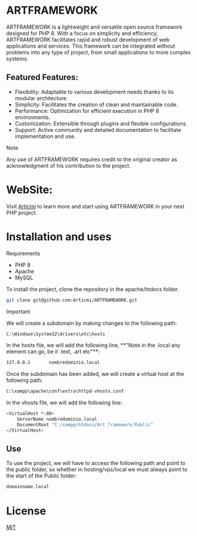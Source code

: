 # ARTFRAMEWORK
ARTFRAMEWORK is a lightweight and versatile open source framework designed for PHP 8. With a focus on simplicity and efficiency, ARTFRAMEWORK facilitates rapid and robust development of web applications and services. This framework can be integrated without problems into any type of project, from small applications to more complex systems.

## Featured Features:
<ul>
   <li>Flexibility: Adaptable to various development needs thanks to its modular architecture.</li>
   <li>Simplicity: Facilitates the creation of clean and maintainable code.</li>
   <li>Performance: Optimization for efficient execution in PHP 8 environments.</li>
   <li>Customization: Extensible through plugins and flexible configurations.</li>
   <li>Support: Active community and detailed documentation to facilitate implementation and use.</li>
</ul>

> [!NOTE]
> Any use of ARTFRAMEWORK requires credit to the original creator as acknowledgment of his contribution to the project.

# WebSite:
Visit [Articmi](https://articmi.com/) to learn more and start using ARTFRAMEWORK in your next PHP project.

# Installation and uses
Requirements
<ul>
    <li>PHP 8</li>
    <li>Apache</li>
    <li>MySQL</li>
</ul>

<p>To install the project, clone the repository in the apache/htdocs folder.</p>

```bash
git clone git@github.com:Articmi/ARTFRAMEWORK.git
```

> [!IMPORTANT]
> <p>We will create a subdomain by making changes to the following path:</p>

```bash
C:\Windows\System32\drivers\etc\hosts
```
<p>In the hosts file, we will add the following line, **"Note in the .local any element can go, be it .test, .art etc"**:</p>

```bash
127.0.0.1       nombredominio.local
```

<p>Once the subdomain has been added, we will create a virtual host at the following path:</p>

```bash
C:\xampp\apache\conf\extra\httpd-vhosts.conf
```

<p>In the vhosts file, we will add the following line:</p>

```bash
<VirtualHost *:80>
    ServerName nombredominio.local
    DocumentRoot "C:/xampp/htdocs/Art_framework/Public"
</VirtualHost>
```

<h2>Use</h2>
<p>To use the project, we will have to access the following path and point to the public folder, so whether in hosting/vps/local we must always point to the start of the Public folder:</p>

```bash
domainname.local
```
# License
[MIT](https://choosealicense.com/licenses/mit/)
